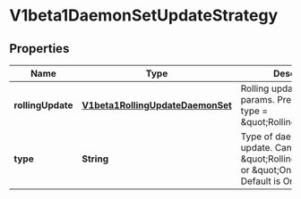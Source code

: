 
# V1beta1DaemonSetUpdateStrategy

## Properties
Name | Type | Description | Notes
------------ | ------------- | ------------- | -------------
**rollingUpdate** | [**V1beta1RollingUpdateDaemonSet**](V1beta1RollingUpdateDaemonSet.md) | Rolling update config params. Present only if type &#x3D; \&quot;RollingUpdate\&quot;. |  [optional]
**type** | **String** | Type of daemon set update. Can be \&quot;RollingUpdate\&quot; or \&quot;OnDelete\&quot;. Default is OnDelete. |  [optional]



